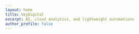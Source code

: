 ```yaml
---
layout: home
title: VeyDigital
excerpt: AI, cloud analytics, and lightweight automations
author_profile: false
---
```



